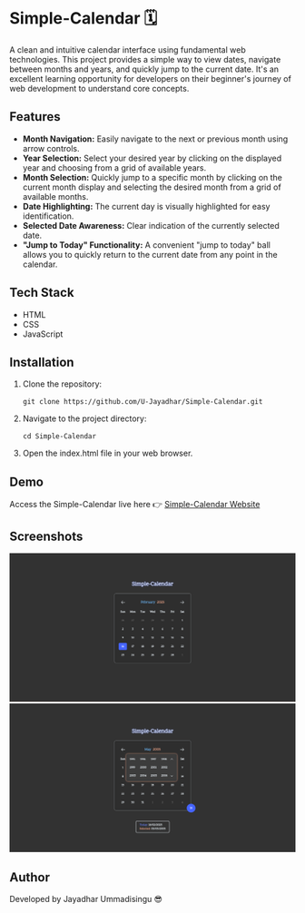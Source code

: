 # Simple-Calendar 🗓️

A clean and intuitive calendar interface using fundamental web technologies. This project provides a simple way to view dates, navigate between months and years, and quickly jump to the current date. It's an excellent learning opportunity for developers on their beginner's journey of web development to understand core concepts.

## Features

- **Month Navigation:** Easily navigate to the next or previous month using arrow controls.
- **Year Selection:** Select your desired year by clicking on the displayed year and choosing from a grid of available years.
- **Month Selection:** Quickly jump to a specific month by clicking on the current month display and selecting the desired month from a grid of available months.
- **Date Highlighting:** The current day is visually highlighted for easy identification.
- **Selected Date Awareness:** Clear indication of the currently selected date.
- **"Jump to Today" Functionality:** A convenient "jump to today" ball allows you to quickly return to the current date from any point in the calendar.

## Tech Stack

- HTML
- CSS
- JavaScript

## Installation

1. Clone the repository:
   ```shell
   git clone https://github.com/U-Jayadhar/Simple-Calendar.git
   ```
2. Navigate to the project directory:
   ```shell
   cd Simple-Calendar
   ```
3. Open the index.html file in your web browser.

## Demo

Access the Simple-Calendar live here 👉 [Simple-Calendar Website](https://u-jayadhar.github.io/Simple-Calendar/)

## Screenshots

![](assets/img/SC.1.png "Landing")
![](assets/img/SC.2.png "Selected Date")

## Author

Developed by Jayadhar Ummadisingu 😎
